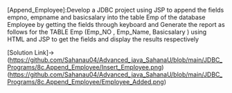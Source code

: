 [Append_Employee]:Develop a JDBC project using JSP to append the fields empno, empname and basicsalary
into the table Emp of the database Employee by getting the fields through keyboard and
Generate the report as follows for the TABLE Emp (Emp_NO , Emp_Name, Basicsalary ) using
HTML and JSP to get the fields and display the results respectively

[Solution Link]->
(https://github.com/Sahanau04/Advanced_java_SahanaU/blob/main/JDBC_Programs/8c.Append_Employee/Insert_Employee.png)
(https://github.com/Sahanau04/Advanced_java_SahanaU/blob/main/JDBC_Programs/8c.Append_Employee/Employee_Added.png)
